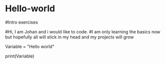 # Hello-world
#Intro exercises

#Hi, I am Johan and i would like to code.
#I am only learning the basics now but hopefully all will stick in my head and my projects will grow

Variable = "Hello world"

print(Variable)
